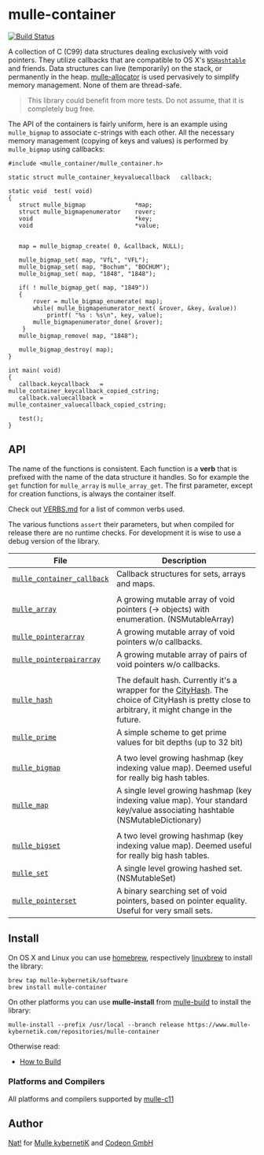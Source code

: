 # mulle-container

[![Build Status](https://travis-ci.org/mulle-clang/mulle-container.svg)](https://travis-ci.org/mulle-clang/mulle-container)


A collection of C (C99) data structures dealing exclusively with void pointers.
They utilize callbacks that are compatible to OS X's [`NSHashtable`](//nshipster.com/nshashtable-and-nsmaptable/) and friends. Data structures can live (temporarily)
on the stack, or permanently in the heap.
[mulle-allocator](//github.com/mulle-nat/mulle-allocator) is used pervasively
to simplify memory management. None of them are thread-safe.

> This library could benefit from more tests. Do not assume, that it
> is completely bug free.

The API of the containers is fairly uniform, here is an example using
`mulle_bigmap` to associate c-strings with each other. All the necessary memory
management (copying of keys and values) is performed by `mulle_bigmap` using
callbacks:


```
#include <mulle_container/mulle_container.h>

static struct mulle_container_keyvaluecallback   callback;

static void  test( void)
{
   struct mulle_bigmap              *map;
   struct mulle_bigmapenumerator    rover;
   void                             *key;
   void                             *value;


   map = mulle_bigmap_create( 0, &callback, NULL);

   mulle_bigmap_set( map, "VfL", "VFL");
   mulle_bigmap_set( map, "Bochum", "BOCHUM");
   mulle_bigmap_set( map, "1848", "1848");

   if( ! mulle_bigmap_get( map, "1849"))
   {
	   rover = mulle_bigmap_enumerate( map);
	   while( mulle_bigmapenumerator_next( &rover, &key, &value))
   		   printf( "%s : %s\n", key, value);
	   mulle_bigmapenumerator_done( &rover);
	}
   mulle_bigmap_remove( map, "1848");

   mulle_bigmap_destroy( map);
}

int main( void)
{
   callback.keycallback   = mulle_container_keycallback_copied_cstring;
   callback.valuecallback = mulle_container_valuecallback_copied_cstring;

   test();
}
```


## API

The name of the functions is consistent. Each function is a **verb**
that is prefixed with the name of the data structure it handles. So for example
the `get` function for `mulle_array` is `mulle_array_get`. The first parameter,
except for creation functions, is always the container itself.

Check out [VERBS.md](dox/VERBS.md) for a list of common verbs used.

The various functions `assert` their parameters, but when compiled for release
there are no runtime checks. For development it is wise to use a debug version
of the library.


File                                                         | Description
------------------------------------------------------------ | ----------------------------------------
[`mulle_container_callback`](dox/API_CONTAINER_CALLBACK.md)  | Callback structures for sets, arrays and maps.
                                                             |
[`mulle_array`](dox/API_ARRAY.md)                            | A growing mutable array of void pointers (-> objects) with enumeration. (NSMutableArray)
[`mulle_pointerarray`](dox/API_POINTERARRAY.md)              | A growing mutable array of void pointers w/o callbacks.
[`mulle_pointerpairarray`](dox/API_POINTERPAIRARRAY.md)      | A growing mutable array of pairs of void pointers w/o callbacks.
                                                             |
[`mulle_hash`](dox/API_HASH.md)                              | The default hash. Currently it's a wrapper for the [CityHash](https://en.wikipedia.org/wiki/CityHash). The choice of CityHash is pretty close to arbitrary, it might change in the future.
[`mulle_prime`](dox/API_PRIME.md)                            | A simple scheme to get prime values for bit depths (up to 32 bit)
                                                             |
[`mulle_bigmap`](dox/API_BIGMAP.md)                          | A two level growing hashmap (key indexing value map). Deemed useful for really big hash tables.
[`mulle_map`](dox/API_MAP.md)                                | A single level growing hashmap (key indexing value map). Your standard key/value associating hashtable (NSMutableDictionary)
                                                             |
[`mulle_bigset`](dox/API_BIGSET.md)                          | A two level growing hashmap (key indexing value map). Deemed useful for really big hash tables.
[`mulle_set`](dox/API_SET.md)                                | A single level growing hashed set. (NSMutableSet)
[`mulle_pointerset`](dox/API_POINTERSET.md)                  | A binary searching set of void pointers, based on pointer equality. Useful for very small sets.



## Install

On OS X and Linux you can use [homebrew](//brew.sh), respectively
[linuxbrew](//linuxbrew.sh) to install the library:

```
brew tap mulle-kybernetik/software
brew install mulle-container
```

On other platforms you can use **mulle-install** from
[mulle-build](//www.mulle-kybernetik.com/software/git/mulle-build) to install the library:

```
mulle-install --prefix /usr/local --branch release https://www.mulle-kybernetik.com/repositories/mulle-container
```

Otherwise read:

* [How to Build](dox/BUILD.md)


### Platforms and Compilers

All platforms and compilers supported by
[mulle-c11](//www.mulle-kybernetik.com/software/git/mulle-c11/)


## Author

[Nat!](//www.mulle-kybernetik.com/weblog) for
[Mulle kybernetiK](//www.mulle-kybernetik.com) and
[Codeon GmbH](//www.codeon.de)
